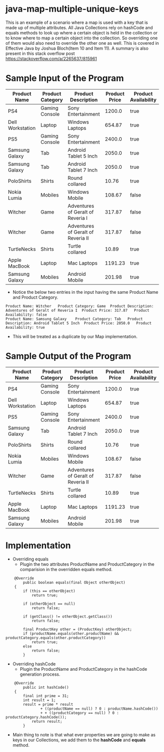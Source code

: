 # java-map-multiple-unique-keys
This is an example of a scenario where a map is used with a key that is made up of multiple attributes. All Java Collections rely on hashCode and equals methods to look up where a certain object is held in the collection or to know where to map a certain object into the collection. So overriding one of them would also need to override the other one as well. This is covered in Effective Java by Joshua Bloch(Item 10 and Item 11). A summary is also present in this stack overflow post https://stackoverflow.com/a/2265637/815961

# Sample Input of the Program
|Product Name|Product Category|Product Description|Product Price|Product Availability
|-----|-----|-----|-----|-----|
|PS4|Gaming Console| Sony Entertainment|1200.0|true
|Dell Workstation| Laptop| Windows Laptops| 654.87| true
|PS5| Gaming Console| Sony Entertainment| 2400.0| true
|Samsung Galaxy| Tab| Android Tablet 5 Inch| 2050.0| true
|Samsung Galaxy| Tab| Android Tablet 7 Inch| 2050.0| true
|PoloShirts| Shirts| Round collared| 10.76| true
|Nokia Lumia| Mobiles| Windows Mobile| 108.67| false
|Witcher| Game| Adventures of Geralt of Reveria I| 317.87| false
|Witcher| Game| Adventures of Geralt of Reveria II| 317.87| false
|TurtleNecks| Shirts| Turtle collared| 10.89| true
|Apple MacBook| Laptop| Mac Laptops| 1191.23| true
|Samsung Galaxy| Mobiles| Android Mobile| 201.98| true

- Notice the below two entries in the input having the same Product Name and Product Category.
```
Product Name: Witcher	Product Category: Game	Product Description: Adventures of Geralt of Reveria I	Product Price: 317.87	Product Availability: false
Product Name: Samsung Galaxy	Product Category: Tab	Product Description: Android Tablet 5 Inch	Product Price: 2050.0	Product Availability: true
```
- This will be treated as a duplicate by our Map implementation.

# Sample Output of the Program
|Product Name|Product Category|Product Description|Product Price|Product Availability
|-----|-----|-----|-----|-----|
|PS4|Gaming Console| Sony Entertainment|1200.0|true
|Dell Workstation| Laptop| Windows Laptops| 654.87| true
|PS5| Gaming Console| Sony Entertainment| 2400.0| true
|Samsung Galaxy| Tab| Android Tablet 7 Inch| 2050.0| true
|PoloShirts| Shirts| Round collared| 10.76| true
|Nokia Lumia| Mobiles| Windows Mobile| 108.67| false
|Witcher| Game| Adventures of Geralt of Reveria II| 317.87| false
|TurtleNecks| Shirts| Turtle collared| 10.89| true
|Apple MacBook| Laptop| Mac Laptops| 1191.23| true
|Samsung Galaxy| Mobiles| Android Mobile| 201.98| true

# Implementation
- Overriding equals
  - Plugin the two attributes ProductName and ProductCategory in the comparision in the overridden equals method.  
```
	@Override
        public boolean equals(final Object otherObject) 
	{
        if (this == otherObject)
            return true;

        if (otherObject == null)
            return false;
        
        if (getClass() != otherObject.getClass())
            return false;
        
        final ProductKey other = (ProductKey) otherObject;
        if (productName.equals(other.productName) && productCategory.equals(other.productCategory)) 
            return true;
        else
        	return false;
        }
```
- Overriding hashCode
  - Plugin the ProductName and ProductCategory in the hashCode generation process.
```
	@Override
        public int hashCode() 
	{
        final int prime = 31;
        int result = 1;
        result = prime * result
                + ((productName == null) ? 0 : productName.hashCode())
                + + ((productCategory == null) ? 0 : productCategory.hashCode());
            return result;
        }
```

- Main thing to note is that what ever properties we are going to make as keys in our Collections, we add them to the **hashCode** and **equals** method.
